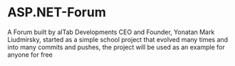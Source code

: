 # ASP.NET-Forum
A Forum built by alTab Developments CEO and Founder, Yonatan Mark Liudmirsky, started as a simple school project that evolved many times and into many commits and pushes,
the project will be used as an example for anyone for free
